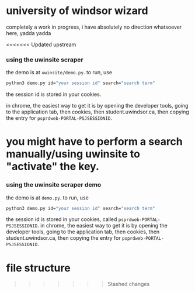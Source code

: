 # university of windsor wizard
completely a work in progress, i have absolutely no direction whatsoever here, yadda yadda

<<<<<<< Updated upstream
### using the uwinsite scraper
the demo is at `uwinsite/demo.py`. to run, use 
```bash
python3 demo.py id="your session id" search="search term"
```
the session id is stored in your cookies. 

in chrome, the easiest way to get it is by opening the developer tools, going to the application tab, then cookies, then student.uwindsor.ca, then copying the entry for `psprdweb-PORTAL-PSJSESSIONID`. 

you might have to perform a search manually/using uwinsite to "activate" the key.
=======
### using the uwinsite scraper demo
the demo is at `demo.py`. to run, use 
```bash
python3 demo.py id="your session id" search="search term"
```
the session id is stored in your cookies, called `psprdweb-PORTAL-PSJSESSIONID`. in chrome, the easiest way to get it is by opening the developer tools, going to the application tab, then cookies, then student.uwindsor.ca, then copying the entry for `psprdweb-PORTAL-PSJSESSIONID`.

# file structure
>>>>>>> Stashed changes
